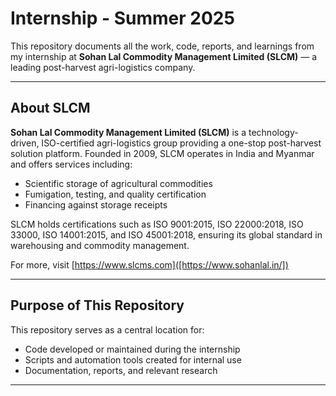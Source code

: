# Internship - Summer 2025

This repository documents all the work, code, reports, and learnings from my internship at **Sohan Lal Commodity Management Limited (SLCM)** — a leading post-harvest agri-logistics company.

---

## About SLCM

**Sohan Lal Commodity Management Limited (SLCM)** is a technology-driven, ISO-certified agri-logistics group providing a one-stop post-harvest solution platform. Founded in 2009, SLCM operates in India and Myanmar and offers services including:

- Scientific storage of agricultural commodities
- Fumigation, testing, and quality certification
- Financing against storage receipts

SLCM holds certifications such as ISO 9001:2015, ISO 22000:2018, ISO 33000, ISO 14001:2015, and ISO 45001:2018, ensuring its global standard in warehousing and commodity management.

For more, visit [https://www.slcms.com]([https://www.sohanlal.in/])

---

## Purpose of This Repository

This repository serves as a central location for:

- Code developed or maintained during the internship
- Scripts and automation tools created for internal use
- Documentation, reports, and relevant research
  
---
